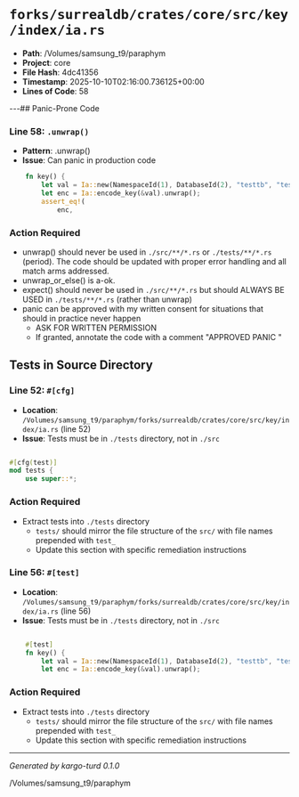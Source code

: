 # `forks/surrealdb/crates/core/src/key/index/ia.rs`

- **Path**: /Volumes/samsung_t9/paraphym
- **Project**: core
- **File Hash**: 4dc41356  
- **Timestamp**: 2025-10-10T02:16:00.736125+00:00  
- **Lines of Code**: 58

---## Panic-Prone Code


### Line 58: `.unwrap()`

- **Pattern**: .unwrap()
- **Issue**: Can panic in production code

```rust
	fn key() {
		let val = Ia::new(NamespaceId(1), DatabaseId(2), "testtb", "testix", 1);
		let enc = Ia::encode_key(&val).unwrap();
		assert_eq!(
			enc,
```

### Action Required

- unwrap() should never be used in `./src/**/*.rs` or `./tests/**/*.rs` (period). The code should be updated with proper error handling and all match arms addressed.
- unwrap_or_else() is a-ok. 
- expect() should never be used in `./src/**/*.rs` but should ALWAYS BE USED in `./tests/**/*.rs` (rather than unwrap)
- panic can be approved with my written consent for situations that should in practice never happen  
  - ASK FOR WRITTEN PERMISSION
  - If granted, annotate the code with a comment "APPROVED PANIC "

## Tests in Source Directory


### Line 52: `#[cfg]`

- **Location**: `/Volumes/samsung_t9/paraphym/forks/surrealdb/crates/core/src/key/index/ia.rs` (line 52)
- **Issue**: Tests must be in `./tests` directory, not in `./src`

```rust

#[cfg(test)]
mod tests {
	use super::*;

```

### Action Required

- Extract tests into `./tests` directory
  - `tests/` should mirror the file structure of the `src/` with file names prepended with `test_`
  - Update this section with specific remediation instructions
  


### Line 56: `#[test]`

- **Location**: `/Volumes/samsung_t9/paraphym/forks/surrealdb/crates/core/src/key/index/ia.rs` (line 56)
- **Issue**: Tests must be in `./tests` directory, not in `./src`

```rust

	#[test]
	fn key() {
		let val = Ia::new(NamespaceId(1), DatabaseId(2), "testtb", "testix", 1);
		let enc = Ia::encode_key(&val).unwrap();
```

### Action Required

- Extract tests into `./tests` directory
  - `tests/` should mirror the file structure of the `src/` with file names prepended with `test_`
  - Update this section with specific remediation instructions
  

---

*Generated by kargo-turd 0.1.0*

/Volumes/samsung_t9/paraphym